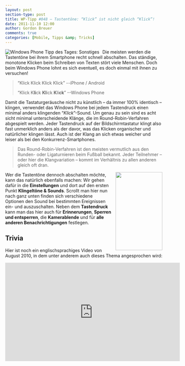 ```yaml
---
layout: post
section-type: post
title: WP-Tipp #048 – Tastentöne: “Klick” ist nicht gleich “Klick”!
date: 2011-11-10 12:00
author: Gordon Breuer
comments: true
categories: [Mobile, Tipps &amp; Tricks]
---
```

<p><img style="margin: 0px 10px 0px 0px; display: inline; float: left" title="" alt="Windows Phone Tipp des Tages: Sonstiges" align="left" src="http://anheledirwp.blob.core.windows.net/wordpress/2011/11/sonstiges.png" /></p>  <p>Die meisten werden die Tastentöne bei ihrem Smartphone recht schnell abschalten. Das ständige, monotone Klicken beim Schreiben von Texten stört viele Menschen. Doch beim Windows Phone lohnt es sich eventuell, es doch einmal mit ihnen zu versuchen!</p>  <blockquote>   <p>“Klick Klick Klick Klick” --iPhone / Android</p>    <p>“Klick K<b>li</b>ck <b>Kl</b>ick <b>K</b>li<b>ck</b>” --Windows Phone</p> </blockquote>  <p>Damit die Tastaturgeräusche nicht zu künstlich – da immer 100% identisch – klingen, verwendet das Windows Phone bei jedem Tastendruck einen minimal anders klingenden “<em>Klick</em>”-Sound. Um genau zu sein sind es acht sicht minimal unterscheidende Klänge, die im Round-Robin-Verfahren abgespielt werden. Jeder Tastendruck auf der Bildschirmtastatur klingt also fast unmerklich anders als der davor, was das Klicken organischer und natürlicher klingen lässt. Auch ist der Klang an sich etwas weicher und leiser als bei den Konkurrenz-Smartphones.</p>  <blockquote>   <p>Das Round-Robin-Verfahren ist den meisten vermutlich aus den Runden- oder Ligaturnieren beim Fußball bekannt. Jeder Teilnehmer – oder hier die Klangvariation – kommt im Verhältnis zu allen anderen gleich oft dran.</p> </blockquote>  <p><img style="margin: 0px 0px 0px 10px; display: inline; float: right" align="right" src="http://anheledirwp.blob.core.windows.net/wordpress/2011/11/6331609110_c5ee343817.jpg" width="150" height="250" />Wer die Tastentöne dennoch abschalten möchte, kann das natürlich ebenfalls machen: Wir gehen dafür in die <strong>Einstellungen</strong> und dort auf den ersten Punkt <strong>Klingeltöne &amp; Sounds</strong>. Scrollt man hier nun nach ganz unten finden sich verschiedene Optionen den Sound bei bestimmten Ereignissen ein- und auszuschalten. Neben dem <strong>Tastendruck</strong> kann man das hier auch für <strong>Erinnerungen</strong>, <strong>Sperren und entsperren</strong>, die <strong>Kamerablende</strong> und für <strong>alle anderen Benachrichtigungen</strong> festlegen. </p>  <h2 class="clear">Trivia</h2>  <p>Hier ist noch ein englischsprachiges Video von August 2010, in dem unter anderem auch dieses Thema angesprochen wird:</p> <iframe height="315" src="http://www.youtube.com/embed/M6e5kPDe5zI" frameborder="0" width="560" allowfullscreen="allowfullscreen"></iframe>
